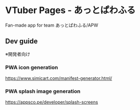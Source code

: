 # VTuber Pages - あっとぱわふる

Fan-made app for team あっとぱわふる/APW

## Dev guide

※開発者向け

### PWA icon generation

<!-- https://app-manifest.firebaseapp.com/ -->

https://www.simicart.com/manifest-generator.html/

### PWA splash image generation

https://appsco.pe/developer/splash-screens
